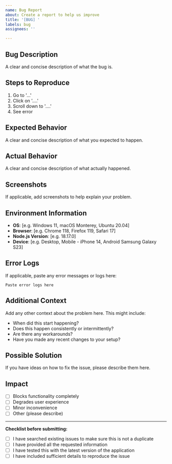 ```yaml
---
name: Bug Report
about: Create a report to help us improve
title: '[BUG] '
labels: bug
assignees: ''

---
```


## Bug Description
A clear and concise description of what the bug is.

## Steps to Reproduce
1. Go to '...'
2. Click on '....'
3. Scroll down to '....'
4. See error

## Expected Behavior
A clear and concise description of what you expected to happen.

## Actual Behavior
A clear and concise description of what actually happened.

## Screenshots
If applicable, add screenshots to help explain your problem.

## Environment Information
- **OS**: [e.g. Windows 11, macOS Monterey, Ubuntu 20.04]
- **Browser**: [e.g. Chrome 118, Firefox 119, Safari 17]
- **Node.js Version**: [e.g. 18.17.0]
- **Device**: [e.g. Desktop, Mobile - iPhone 14, Android Samsung Galaxy S23]

## Error Logs
If applicable, paste any error messages or logs here:

```
Paste error logs here
```

## Additional Context
Add any other context about the problem here. This might include:
- When did this start happening?
- Does this happen consistently or intermittently?
- Are there any workarounds?
- Have you made any recent changes to your setup?

## Possible Solution
If you have ideas on how to fix the issue, please describe them here.

## Impact
- [ ] Blocks functionality completely
- [ ] Degrades user experience
- [ ] Minor inconvenience
- [ ] Other (please describe)

---

**Checklist before submitting:**
- [ ] I have searched existing issues to make sure this is not a duplicate
- [ ] I have provided all the requested information
- [ ] I have tested this with the latest version of the application
- [ ] I have included sufficient details to reproduce the issue